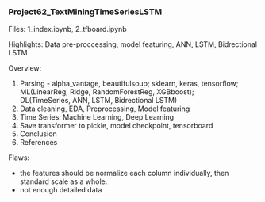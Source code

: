 ### Project62_TextMiningTimeSeriesLSTM

Files: 1_index.ipynb, 2_tfboard.ipynb

Highlights: Data pre-proccessing, model featuring, ANN, LSTM, Bidrectional LSTM<br>

Overview:<br>
1. Parsing - alpha_vantage, beautifulsoup; sklearn, keras, tensorflow; <br>
ML(LinearReg, Ridge, RandomForestReg, XGBboost); <br>
DL(TimeSeries, ANN, LSTM, Bidrectional LSTM) <br>
2. Data cleaning, EDA, Preprocessing, Model featuring <br>
3. Time Series: Machine Learning, Deep Learning<br>
4. Save transformer to pickle, model checkpoint, tensorboard
5. Conclusion<br>
6. References<br>

Flaws: <br>
- the features should be normalize each column individually, then standard scale as a whole.
- not enough detailed data
